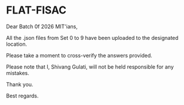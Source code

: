 # FLAT-FISAC

Dear Batch 0f 2026 MIT'ians,

All the .json files from Set 0 to 9 have been uploaded to the designated location.

Please take a moment to cross-verify the answers provided.

Please note that I, Shivang Gulati, will not be held responsible for any mistakes.

Thank you.

Best regards.
